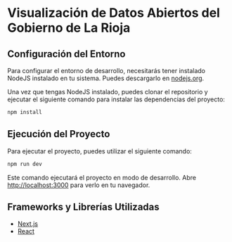 # Visualización de Datos Abiertos del Gobierno de La Rioja

## Configuración del Entorno

Para configurar el entorno de desarrollo, necesitarás tener instalado NodeJS instalado en tu sistema. Puedes descargarlo en [nodejs.org](https://nodejs.org/).

Una vez que tengas NodeJS instalado, puedes clonar el repositorio y ejecutar el siguiente comando para instalar las dependencias del proyecto:

```bash
npm install
```

## Ejecución del Proyecto
  
Para ejecutar el proyecto, puedes utilizar el siguiente comando:

```bash
npm run dev
```

Este comando ejecutará el proyecto en modo de desarrollo. Abre [http://localhost:3000](http://localhost:3000) para verlo en tu navegador.

## Frameworks y Librerías Utilizadas

- [Next.js](https://nextjs.org/)
- [React](https://reactjs.org/)